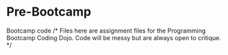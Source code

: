# Pre-Bootcamp
Bootcamp code
/*
Files here are assignment files for the Programming Bootcamp Coding Dojo.
Code will be messy but are always open to critique.
*/

